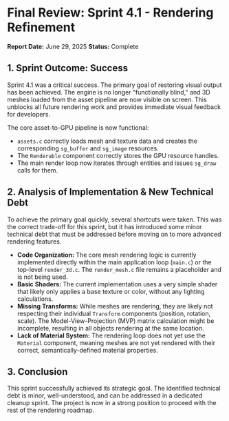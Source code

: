 # Final Review: Sprint 4.1 - Rendering Refinement

**Report Date:** June 29, 2025
**Status:** Complete

## 1. Sprint Outcome: Success

Sprint 4.1 was a critical success. The primary goal of restoring visual output has been achieved. The engine is no longer "functionally blind," and 3D meshes loaded from the asset pipeline are now visible on screen. This unblocks all future rendering work and provides immediate visual feedback for developers.

The core asset-to-GPU pipeline is now functional:
-   `assets.c` correctly loads mesh and texture data and creates the corresponding `sg_buffer` and `sg_image` resources.
-   The `Renderable` component correctly stores the GPU resource handles.
-   The main render loop now iterates through entities and issues `sg_draw` calls for them.

## 2. Analysis of Implementation & New Technical Debt

To achieve the primary goal quickly, several shortcuts were taken. This was the correct trade-off for this sprint, but it has introduced some minor technical debt that must be addressed before moving on to more advanced rendering features.

-   **Code Organization:** The core mesh rendering logic is currently implemented directly within the main application loop (`main.c`) or the top-level `render_3d.c`. The `render_mesh.c` file remains a placeholder and is not being used.
-   **Basic Shaders:** The current implementation uses a very simple shader that likely only applies a base texture or color, without any lighting calculations.
-   **Missing Transforms:** While meshes are rendering, they are likely not respecting their individual `Transform` components (position, rotation, scale). The Model-View-Projection (MVP) matrix calculation might be incomplete, resulting in all objects rendering at the same location.
-   **Lack of Material System:** The rendering loop does not yet use the `Material` component, meaning meshes are not yet rendered with their correct, semantically-defined material properties.

## 3. Conclusion

This sprint successfully achieved its strategic goal. The identified technical debt is minor, well-understood, and can be addressed in a dedicated cleanup sprint. The project is now in a strong position to proceed with the rest of the rendering roadmap.
